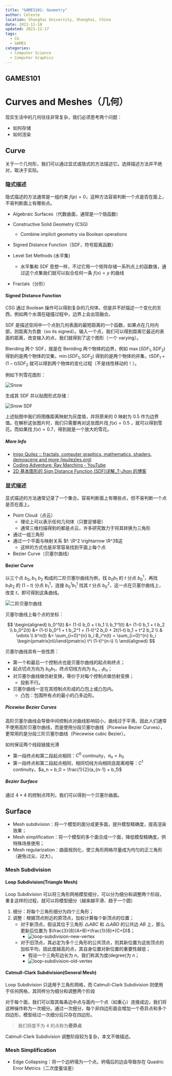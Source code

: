 ```yaml
---
title: "GAMES101: Geometry"
author: Celeste
location: Shanghai University, Shanghai, China
date: 2021-11-18
updated: 2021-12-17
tags:
  - CG
  - GAMES
categories:
  - Computer Science
  - Computer Graphics
---
```


## GAMES101

# Curves and Meshes（几何）

现实生活中的几何往往非常复杂，我们必须思考两个问题：

- 如何存储
- 如何渲染

## Curve

关于一个几何形，我们可以通过显式或隐式的方法描述它。选择描述方法并不绝对，取决于实际。

### 隐式描述

隐式描述的方法通常是一组约束 $f(p) = 0$，这种方法容易判断一个点是否在面上，不易判断面上有哪些点。

- Algebraic Surfaces（代数曲面，通常是一个隐函数）
- Constructive Solid Geometry (CSG)

  - Combine implicit geometry via Boolean operations

- Signed Distance Function（SDF，符号距离函数）

- Level Set Methods (水平集)

  - 水平集和 SDF 思想一样，不过它用一个矩阵存储一系列点上的函数值，通过这个点集我们就可以拟合任何一条 $f(x)=y$ 的曲线

- Fractals（分形）

#### Signed Distance Function

CSG 通过 Boolean 操作可以得到复杂的几何体，但是并不好描述一个变化的东西，例如两个水滴在碰撞过程中，边界上会出现融合。

SDF 是描述空间中一个点到几何表面的最短距离的一个函数，如果点在几何内部，则距离为负数（so its signed）。输入一个点，我们可以得到距离它最近的表面的距离，改变输入的点，我们就得到了这个图形（一个 varying）。

Blending 两个 SDF，就是在 Benlding 两个物体的边界，例如 $\max(SDF_1,SDF_2)$ 得到的是两个物体的交集，$\min(SDF_1,SDF_2)$ 得到的是两个物体的并集，$tSDF_1 + (1-t)SDF_2$ 就可以得到两个物体的变化过程（不是线性移动的！）。

例如下列雪花图形：

![Snow](./assets/snow.png)

生成其 SDF 并以贴图形式存储：

![Snow SDF](./assets/snow-sdf.png)

上述贴图中我们将图像距离映射为灰度值，并将原来的 0 映射为 0.5 作为边界值。在解析这张图片时，我们只需要再对这张图片找 $f(x)=0.5$ ，就可以得到雪花。而如果找 $f(x)=0.7$，得到就是一个放大的雪花。

##### More Info

- [Inigo Quilez :: fractals, computer graphics, mathematics, shaders, demoscene and more (iquilezles.org)](https://www.iquilezles.org/www/articles/distfunctions2d/distfunctions2d.htm)
- [Coding Adventure: Ray Marching - YouTube](https://www.youtube.com/watch?v=Cp5WWtMoeKg)
- [2D 基本图形的 Sign Distance Function (SDF)详解\_T-Jhon 的博客](https://blog.csdn.net/qq_41368247/article/details/106194092)

### 显式描述

显式描述的方法通常记录了一个集合。容易判断面上有哪些点，但不易判断一个点是否在面上。

- Point Cloud（点云）
  - 理论上可以表示任何几何体（只要足够密）
  - 通常三维扫描得到的都是点云，许多研究致力于将其转换为三角形
- 通过一组三角形
- 通过一个平面与映射关系 $f: \R^2 \rightarrow \R^3$这
  - 这样的方式也是非常容易找到平面上每个点
- Bezier Curve（贝塞尔曲线）

#### Bezier Curve

以三个点 $b_0, b_1, b_2$ 构成的二阶贝塞尔曲线为例，找 $b_0 b_1$ 的 $t$ 分点 $b_0^1$，再找 $b_1 b_2$ 的 $(1-t)$ 分点 $b_1^1$，连接 $b_0^1 b_1^1$ 找其 $t$ 分点 $b_0^2$，这一点在贝塞尔曲线上，改变 $t$，即可得到这条曲线。

![二阶贝塞尔曲线](./assets/2-bezier-curves.png)

贝塞尔曲线上每个点的坐标：

$$
\begin{aligned}
b_0^1(t) &= (1-t) b_0 + t b_1 \\
b_1^1(t) &= (1-t) b_1 + t b_2 \\
b_0^2(t) &= (1-t) b_0^1 + t b_2^1 = (1-t)^2 b_0 + 2t(1-t) b_1 + t^2 b_2 \\
& \vdots \\
b^n(t) &= \sum_{i=0}^{n} b_i B_i^n(t)
= \sum_{i=0}^{n} b_i \begin{pmatrix}n\\i\end{pmatrix} t^i (1-t)^{n-i} \\
\end{aligned}
$$

贝塞尔曲线具有一些性质：

- 第一个和最后一个控制点也是贝塞尔曲线的起点和终点；
- 起点切点方向为 $b_0 b_1$，终点切线方向为 $b_{n-1} b_n$；
- 对贝塞尔曲线做仿射变换，等价于对每个控制点做仿射变换；
  - 投影不行。
- 贝塞尔曲线一定在其控制点形成的凸包上或凸包内。
  - 凸包：包围所有点的最小的凸多边形。

##### Picewise Bezier Curves

高阶贝塞尔曲线会导致中间控制点对曲线影响较小，曲线过于平滑。因此人们通常不使用高阶贝塞尔曲线，而是使用分段贝塞尔曲线（Picewise Bezier Curves），更常用的是分段三阶贝塞尔曲线（Piecewise cubic Bezier）。

如何保证两个线段链接光滑

- 第一段终点和第二段起点相同：$C^0$ continuity，$a_n = b_0$
- 第一段终点和第二段起点相同，相同切线方向相同且距离相等：$C^1$ continuity，$a_n = b_0 = \frac{1}{2}(a_{n-1} + b_1)$

##### Bezier Surface

通过 $4\times 4$ 的控制点阵列，我们可以得到一个贝塞尔曲面。

## Surface

- Mesh subdivision：将一个模型的面分成更多面，提升模型精确度，提高渲染效果；
- Mesh simplification：将一个模型的多个面合成一个面，降低模型精确度，供特殊场景使用；
- Mesh regularization：曲面规则化，使三角形网格尽量成为均匀的正三角形（避免过尖、过大）。

### Mesh Subdivision

#### Loop Subdivision(Triangle Mesh)

Loop Subdivision 可以将三角形网格模型细分，可以分为细分和调整两个阶段，重复这样的过程，就可以将模型细分（越来越平滑、趋于一个圆）

1. 细分：将每个三角形细分为四个三角形；
2. 调整：根据顶点附近的原顶点，加权计算每个新顶点的位置；
   - 对于新顶点，假设其位于三角形 $\triangle ABC$ 和 $\triangle ABD$ 的公共边 $AB$ 上，那么更新后位置为 $\frac{3}{8}(A+B)+\frac{1}{8}*(C+D)$；
     - ![loop-subdivision-new-vertex](./assets/loop-subdivision-new-vertex.png)
   - 对于旧顶点，其必定为多个三角形的公共顶点，则其新位置为这些顶点的加权平均，因此度越高的点，其自身位置对新位置的重要性越低；
     - 假设一个三角形边长为 $n$，我们称其为度(degree)为 $n$；
     - ![loop-subdivision-old-vertex](./assets/loop-subdivision-old-vertex.png)

#### Catmull-Clark Subdivision(General Mesh)

Loop Subdivision 只适用于三角形网格，而 Catmull-Clark Subdivision 则使用于任何网格，其同样分为细分和调整两个阶段

对于每个面，我们可以取其每条边中点与面内一个点（如重心）连接成边，我们将这种操作称为一次细分。通过一次细分，每个非四边形面会增加一个奇异点和多个四边形，模型经过一次细分后只存在四边形。

> 我们将度不为 4 的点称为**奇异点**

Catmull-Clark Subdivision 调整阶段较为复杂，本文不做描述。

### Mesh Simplification

- Edge Collapsing：将一个边坍塌为一个点。坍塌后的边会导致存在 Quadric Error Metrics（二次度量误差）
